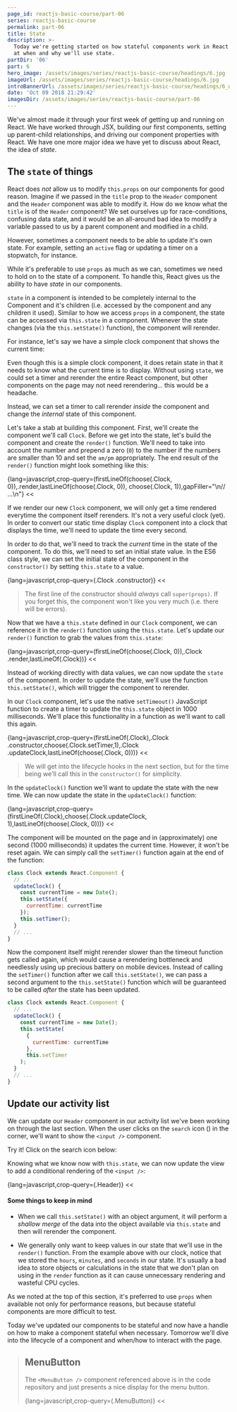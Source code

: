 ```yaml
---
page_id: reactjs-basic-course/part-06
series: reactjs-basic-course
permalink: part-06
title: State
description: >-
  Today we're getting started on how stateful components work in React and look
  at when and why we'll use state.
partDir: '06'
part: 6
hero_image: /assets/images/series/reactjs-basic-course/headings/6.jpg
imageUrl: /assets/images/series/reactjs-basic-course/headings/6.jpg
introBannerUrl: /assets/images/series/reactjs-basic-course/headings/6_wide.jpg
date: 'Oct 09 2018 21:29:42'
imagesDir: /assets/images/series/reactjs-basic-course/part-06
---
```


We've almost made it through your first week of getting up and running on React. We have worked through JSX, building our first components, setting up parent-child relationships, and driving our component properties with React. We have one more major idea we have yet to discuss about React, the idea of _state_.

## The `state` of things

React does _not_ allow us to modify `this.props` on our components for good reason. Imagine if we passed in the `title` prop to the `Header` component and the `Header` component was able to modify it. How do we know what the `title` is of the `Header` component? We set ourselves up for race-conditions, confusing data state, and it would be an all-around bad idea to modify a variable passed to us by a parent component and modified in a child.

However, sometimes a component needs to be able to update it's own state. For example, setting an `active` flag or updating a timer on a stopwatch, for instance.

While it's preferable to use `props` as much as we can, sometimes we need to hold on to the state of a component. To handle this, React gives us the ability to have _state_ in our components.

`state` in a component is intended to be completely internal to the Component and it's children (i.e. accessed by the component and any children it used). Similar to how we access `props` in a component, the state can be accessed via `this.state` in a component. Whenever the state changes (via the `this.setState()` function), the component will rerender.

For instance, let's say we have a simple clock component that shows the current time:

<div id="demo1"></div>

Even though this is a simple clock component, it does retain state in that it needs to know what the current time is to display. Without using `state`, we could set a timer and rerender the entire React component, but other components on the page may not need rerendering... this would be a headache.

Instead, we can set a timer to call rerender _inside_ the component and change the _internal_ state of this component.

Let's take a stab at building this component. First, we'll create the component we'll call `Clock`. Before we get into the state, let's build the component and create the `render()` function. We'll need to take into account the number and prepend a zero (`0`) to the number if the numbers are smaller than 10 and set the `am/pm` appropriately. The end result of the `render()` function might look something like this:

{lang=javascript,crop-query=(firstLineOf(choose(.Clock, 0)),.render,lastLineOf(choose(.Clock, 0)), choose(.Clock, 1)),gapFiller="\n// ...\n"}
<<[](FirstClock.js)

If we render our new `Clock` component, we will only get a time rendered everytime the component itself rerenders. It's not a very useful clock (yet). In order to convert our static time display `Clock` component into a clock that displays the time, we'll need to update the time every second.

In order to do that, we'll need to track the _current_ time in the state of the component. To do this, we'll need to set an initial state value. In the ES6 class style, we can set the initial state of the component in the `constructor()` by setting `this.state` to a value.

{lang=javascript,crop-query=(.Clock .constructor)}
<<[](components/Timer/Clock.js)

> The first line of the constructor should _always_ call `super(props)`. If you forget this, the component won't like you very much (i.e. there will be errors).

Now that we have a `this.state` defined in our `Clock` component, we can reference it in the `render()` function using the `this.state`. Let's update our `render()` function to grab the values from `this.state`:

{lang=javascript,crop-query=(firstLineOf(choose(.Clock, 0)),.Clock .render,lastLineOf(.Clock))}
<<[](components/Timer/Timer1.js)

Instead of working directly with data values, we can now update the `state` of the component. In order to update the state, we'll use the function `this.setState()`, which will trigger the component to rerender.

In our `Clock` component, let's use the native `setTimeout()` JavaScript function to create a timer to update the `this.state` object in 1000 milliseconds. We'll place this functionality in a function as we'll want to call this again.

{lang=javascript,crop-query=(firstLineOf(.Clock),.Clock .constructor,choose(.Clock.setTimer,1),.Clock .updateClock,lastLineOf(choose(.Clock, 0)))}
<<[](components/Timer/Clock.js)

> We will get into the lifecycle hooks in the next section, but for the time being we'll call this in the `constructor()` for simplicity.

In the `updateClock()` function we'll want to update the state with the new time. We can now update the state in the `updateClock()` function:

{lang=javascript,crop-query=(firstLineOf(.Clock),choose(.Clock.updateClock, 1),lastLineOf(choose(.Clock, 0)))}
<<[](components/Timer/Clock.js)

The component will be mounted on the page and in (approximately) one second (1000 milliseconds) it updates the current time. However, it won't be reset again. We can simply call the `setTimer()` function again at the end of the function:

```javascript
class Clock extends React.Component {
  // ...
  updateClock() {
    const currentTime = new Date();
    this.setState({
      currentTime: currentTime
    });
    this.setTimer();
  }
  // ...
}
```

Now the component itself might rerender slower than the timeout function gets called again, which would cause a rerendering bottleneck and needlessly using up precious battery on mobile devices. Instead of calling the `setTimer()` function after we call `this.setState()`, we can pass a second argument to the `this.setState()` function which will be guaranteed to be called _after_ the state has been updated.

```javascript
class Clock extends React.Component {
  // ...
  updateClock() {
    const currentTime = new Date();
    this.setState(
      {
        currentTime: currentTime
      },
      this.setTimer
    );
  }
  // ...
}
```

<div id="demo2"></div>

## Update our activity list

We can update our `Header` component in our activity list we've been working on through the last section. When the user clicks on the `search` icon (<i class="fa fa-search"></i>) in the corner, we'll want to show the `<input />` component.

Try it! Click on the search icon below:

<div id="demo3"></div>

Knowing what we know now with `this.state`, we can now update the view to add a conditional rendering of the `<input />`:

{lang=javascript,crop-query=(.Header)}
<<[](Header1.js)

#### Some things to keep in mind

- When we call `this.setState()` with an object argument, it will perform a _shallow merge_ of the data into the object available via `this.state` and then will rerender the component.

- We generally only want to keep values in our state that we'll use in the `render()` function. From the example above with our clock, notice that we stored the `hours`, `minutes`, and `seconds` in our state. It's usually a bad idea to store objects or calculations in the state that we don't plan on using in the `render` function as it can cause unnecessary rendering and wasteful CPU cycles.

As we noted at the top of this section, it's preferred to use `props` when available not only for performance reasons, but because stateful components are more difficult to test.

Today we've updated our components to be stateful and now have a handle on how to make a component stateful when necessary. Tomorrow we'll dive into the lifecycle of a component and when/how to interact with the page.

> ## MenuButton
>
> The `<MenuButton />` component referenced above is in the code repository and just presents a nice display for the menu button.
>
> {lang=javascript,crop-query=(.MenuButton)}
> <<[](components/Timeline/MenuButton.js)
